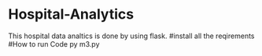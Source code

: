# Hospital-Analytics
This hospital data analtics is done by using flask.
#install all the reqirements
#How to run Code
py m3.py
